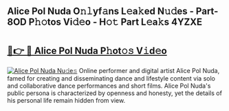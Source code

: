 ## Alice Pol Nuda O𝚗𝚕yf𝚊ns L𝚎a𝚔ed N𝚞𝚍es - Part-8OD P𝚑𝚘tos Vi𝚍𝚎o - H𝚘𝚝 Part L𝚎a𝚔s 4YZXE

# <h2><a href="http://kf1kx3.oniu.top/?m=Alice+Pol+Nuda">🔗👉 🔴 Alice Pol Nuda P𝚑ot𝚘𝚜 V𝚒d𝚎o</a></h2>

[![Alice Pol Nuda Nu𝚍e𝚜](https://i.imgur.com/0qMVB7G.gif)](http://kf1kx3.oniu.top/?m=Alice+Pol+Nuda)
Online performer and digital artist Alice Pol Nuda, famed for creating and disseminating dance and lifestyle content via solo and collaborative dance performances and short films. Alice Pol Nuda's public persona is characterized by openness and honesty, yet the details of his personal life remain hidden from view.  
